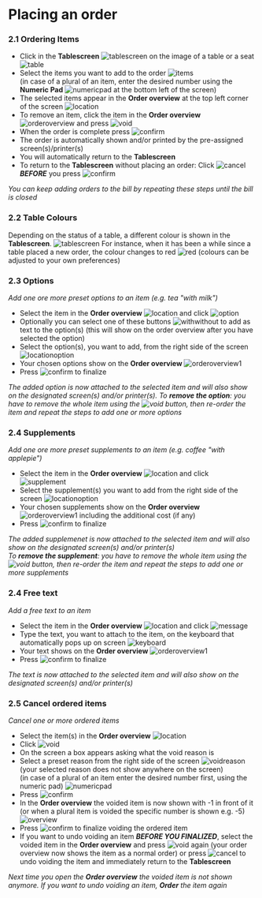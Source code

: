 # Placing an order   
### 2.1 Ordering Items   
* Click in the **Tablescreen** ![tablescreen](pictures/tablescreen.jpg) on the image of a table or a seat ![table](pictures/table.jpg)  
* Select the items you want to add to the order ![items](pictures/itemstoorder.jpg)       
  (in case of a plural of an item, enter the desired number using the **Numeric Pad** ![numericpad](pictures/numericpadlocation.jpg)  at the bottom left of the screen)  
* The selected items appear in the **Order overview** at the top left corner of the screen ![location](pictures/orderviewlocation.jpg)    
* To remove an item, click the item in the **Order overview** ![orderoverview](pictures/orderoverview.jpg) and press ![void](pictures/voidbutton.jpg)    
* When the order is complete press ![confirm](pictures/confirmbutton.jpg)   
* The order is automatically shown and/or printed by the pre-assigned screen(s)/printer(s)
* You will automatically return to the **Tablescreen** 
* To return to the **Tablescreen** without placing an order: Click ![cancel](pictures/cancelbutton.jpg) <b><i>BEFORE</i></b> you press ![confirm](pictures/confirmbutton.jpg)  

*You can keep adding orders to the bill by repeating these steps until the bill is closed*     
### 2.2 Table Colours   
Depending on the status of a table, a different colour is shown in the **Tablescreen**. ![tablescreen](pictures/tablescreen.jpg) For instance, when it has been a while since a table placed a new order, the colour changes to red ![red](pictures/redtable.jpg) (colours can be adjusted to your own preferences)     
### 2.3 Options  
*Add one ore more preset options to an item (e.g. tea "with milk")*  
* Select the item in the **Order overview** ![location](pictures/orderviewlocation.jpg) and click ![option](pictures/optionbutton.jpg) 
* Optionally you can select one of these buttons ![withwithout](pictures/withwithoutbuttons.jpg) to add as text to the option(s) (this will show on the order overview after you have selected the option)     
* Select the option(s), you want to add, from the right side of the screen ![locationoption](pictures/locationoptions.jpg)   
* Your chosen options show on the **Order overview** ![orderoverview1](pictures/orderoverviewwithoptionsandsupplements.jpg)     
* Press ![confirm](pictures/confirmbutton.jpg) to finalize  

*The added option is now attached to the selected item and will also show on the designated screen(s) and/or printer(s). To **remove the option**: you have to remove the whole item using the ![void](pictures/voidbutton.jpg) button, then re-order the item and repeat the steps to add one or more options*   
### 2.4 Supplements    
*Add one ore more preset supplements to an item (e.g. coffee "with applepie")*   
* Select the item in the **Order overview** ![location](pictures/orderviewlocation.jpg) and click ![supplement](pictures/supplementbutton.jpg)    
* Select the supplement(s) you want to add from the right side of the screen ![locationoption](pictures/locationoptions.jpg)   
* Your chosen supplements show on the **Order overview** ![orderoverview1](pictures/orderoverviewwithoptionsandsupplements.jpg) including the additional cost (if any)    
* Press ![confirm](pictures/confirmbutton.jpg) to finalize  

*The added supplemenet is now attached to the selected item and will also show on the designated screen(s) and/or printer(s)  
To **remove the supplement**: you have to remove the whole item using the ![void](pictures/voidbutton.jpg) button, then re-order the item and repeat the steps to add one or more supplements*   
### 2.4 Free text   
*Add a free text to an item*   
* Select the item in the **Order overview** ![location](pictures/orderviewlocation.jpg) and click ![message](pictures/messagebutton.jpg)    
* Type the text, you want to attach to the item, on the keyboard that automatically pops up on screen ![keyboard](pictures/keyboard.jpg)   
* Your text shows on the **Order overview** ![orderoverview1](pictures/orderoverviewwithoptionsandsupplements.jpg)    
* Press ![confirm](pictures/confirmbutton.jpg) to finalize  

*The text is now attached to the selected item and will also show on the designated screen(s) and/or printer(s)*   
### 2.5 Cancel ordered items   
*Cancel one or more ordered items*   
* Select the item(s) in the **Order overview** ![location](pictures/orderviewlocation.jpg)    
* Click ![void](pictures/voidbutton.jpg)    
* On the screen a box appears asking what the void reason is  
* Select a preset reason from the right side of the screen ![voidreason](pictures/voidreason.jpg) (your selected reason does not show anywhere on the screen)     
(in case of a plural of an item enter the desired number first, using the numeric pad) ![numericpad](pictures/numericpadlocation.jpg)    
* Press ![confirm](pictures/confirmbutton.jpg)      
* In the **Order overview** the voided item is now shown with -1 in front of it (or when a plural item is voided the specific number is shown e.g. -5) ![overview](pictures/orderoverview2.jpg)   
* Press ![confirm](pictures/confirmbutton.jpg) to finalize voiding the ordered item
* If you want to undo voiding an item <b><i>BEFORE YOU FINALIZED</i></b>, select the voided item in the **Order overview** and press ![void](pictures/voidbutton.jpg) again (your order overview now shows the item as a normal order) or press ![cancel](pictures/cancelbutton.jpg) to undo voiding the item and immediately return to the **Tablescreen**  

*Next time you open the **Order overview** the voided item is not shown anymore. If you want to undo voiding an item, **Order** the item again*  
